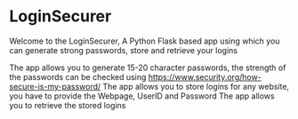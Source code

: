 # LoginSecurer

Welcome to the LoginSecurer, A Python Flask based app using which you can generate strong passwords, store and retrieve your logins

The app allows you to generate 15-20 character passwords, the strength of the passwords can be checked using https://www.security.org/how-secure-is-my-password/
The app allows you to store logins for any website, you have to provide the Webpage, UserID and Password
The app allows you to retrieve the stored logins 
